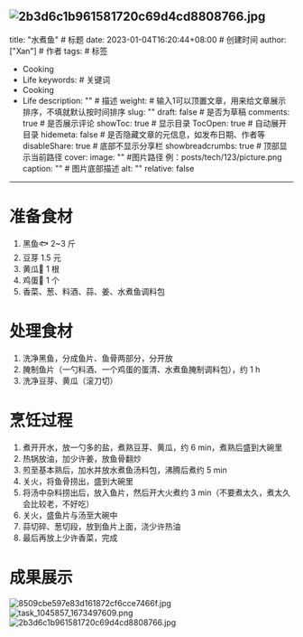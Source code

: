 ![2b3d6c1b961581720c69d4cd8808766.jpg](https://bu.dusays.com/2023/01/17/63c6488a9be3c.jpg)
---
title: "水煮鱼" # 标题
date: 2023-01-04T16:20:44+08:00 # 创建时间
author: ["Xan"] # 作者
tags: # 标签
- Cooking
- Life
keywords: # 关键词
- Cooking
- Life
description: "" # 描述
weight: # 输入1可以顶置文章，用来给文章展示排序，不填就默认按时间排序
slug: ""
draft: false # 是否为草稿
comments: true # 是否展示评论
showToc: true # 显示目录
TocOpen: true # 自动展开目录
hidemeta: false # 是否隐藏文章的元信息，如发布日期、作者等
disableShare: true # 底部不显示分享栏
showbreadcrumbs: true # 顶部显示当前路径
cover:
    image: "" #图片路径 例：posts/tech/123/picture.png
    caption: "" # 图片底部描述
    alt: ""
    relative: false
---

# 准备食材
1. 黑鱼🐟 2~3 斤
2. 豆芽 1.5 元
3. 黄瓜🥒 1 根
4. 鸡蛋🥚 1 个
5. 香菜、葱、料酒、蒜、姜、水煮鱼调料包
# 处理食材
1. 洗净黑鱼，分成鱼片、鱼骨两部分，分开放
2. 腌制鱼片（一勺料酒、一个鸡蛋的蛋清、水煮鱼腌制调料包），约 1 h
3. 洗净豆芽、黄瓜（滚刀切）
# 烹饪过程
1. 煮开开水，放一勺多的盐，煮熟豆芽、黄瓜，约 6 min，煮熟后盛到大碗里
2. 热锅放油，加少许姜，放鱼骨翻炒
3. 煎至基本熟后，加水并放水煮鱼汤料包，沸腾后煮约 5 min
4. 关火，将鱼骨捞出，盛到大碗里
5. 将汤中杂料捞出后，放入鱼片，然后开大火煮约 3 min（不要煮太久，煮太久会比较老，不好吃）
6. 关火，盛鱼片与汤至大碗中
7. 蒜切碎、葱切段，放到鱼片上面，浇少许热油
8. 最后再放上少许香菜，完成
# 成果展示
![8509cbe597e83d161872cf6cce7466f.jpg](https://bu.dusays.com/2023/01/04/63b53ea29b455.jpg)
![task_1045857_1673497609.png](https://bu.dusays.com/2023/01/12/63bf8c596c307.png)
![2b3d6c1b961581720c69d4cd8808766.jpg](https://bu.dusays.com/2023/01/17/63c6488a9be3c.jpg)
